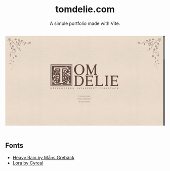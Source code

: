 <h1 align="center">tomdelie.com</h1>
<p align="center">
  A simple portfolio made with Vite.
</p>
<br />
<div align="center">
  <img src="./public/home.png">
</div>
<br />

<h2>Fonts</h2>
<ul>
  <li>
    <a href="https://www.dafont.com/heavy-rain-2.font">
      Heavy Rain by Måns Grebäck
    </a>
  </li>
  <li>
    <a href="https://fonts.google.com/specimen/Lora">
      Lora by Cyreal
    </a>
  </li>
</ul>